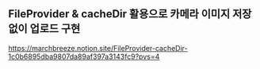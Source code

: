 ## FileProvider & cacheDir 활용으로 카메라 이미지 저장 없이 업로드 구현

https://marchbreeze.notion.site/FileProvider-cacheDir-1c0b6895dba9807da89af397a3143fc9?pvs=4